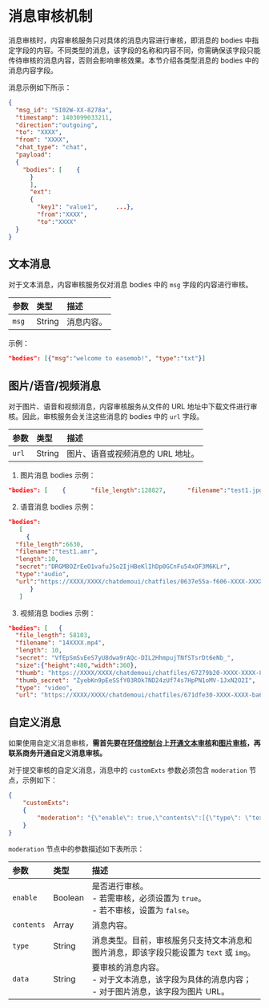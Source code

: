# 消息审核机制

消息审核时，内容审核服务只对具体的消息内容进行审核，即消息的 bodies 中指定字段的内容。不同类型的消息，该字段的名称和内容不同，你需确保该字段只能传待审核的消息内容，否则会影响审核效果。本节介绍各类型消息的 bodies 中的消息内容字段。

消息示例如下所示：

```json 
{
  "msg_id": "5I02W-XX-8278a",
  "timestamp": 1403099033211,
  "direction":"outgoing",
  "to": "XXXX",
  "from": "XXXX",
  "chat_type": "chat",
  "payload":
  {
    "bodies": [    {
      }
      ],
      "ext":
      {
        "key1": "value1",     ...},
        "from":"XXXX",
        "to":"XXXX"
  }
}
```

## 文本消息

对于文本消息，内容审核服务仅对消息 bodies 中的 `msg` 字段的内容进行审核。

| 参数   | 类型   | 描述                             |
| :----- | :----- | :------------------------------- |
| `msg`  | String   | 消息内容。                       |

示例：

```json
"bodies": [{"msg":"welcome to easemob!", "type":"txt"}]
```

## 图片/语音/视频消息

对于图片、语音和视频消息，内容审核服务从文件的 URL 地址中下载文件进行审核。因此，审核服务会关注这些消息的 bodies 中的 `url` 字段。

| 参数          | 类型   | 描述                                                         |
| :------------ | :----- | :----------------------------------------------------------- |
| `url`         | String | 图片、语音或视频消息的 URL 地址。                   |

1. 图片消息 bodies 示例：

```json
"bodies": [    {       "file_length":128827,      "filename":"test1.jpg",       "secret":"DRGM8OZrEeO1vaXXXXXXXXHBeKlIhDp0GCnFu54xOF3M6KLr",       "size":{"height":1325,"width":746},       "type":"img",      "url":"https://XXXX/XXXX/chatdemoui/chatfiles/65e54a4a-XXXX-XXXX-b821-ebde7b50cc4b",   }]
```

2. 语音消息 bodies 示例：

```json
"bodies":
   [
     {
  "file_length":6630,
  "filename":"test1.amr",
  "length":10,
  "secret":"DRGM8OZrEeO1vafuJSo2IjHBeKlIhDp0GCnFu54xOF3M6KLr",
  "type":"audio",
  "url":"https://XXXX/XXXX/chatdemoui/chatfiles/0637e55a-f606-XXXX-XXXX-51f25fd1215b"
      }
   ]
```
3. 视频消息 bodies 示例：

```json
"bodies": [   {
  "file_length": 58103,
  "filename": "14XXXX.mp4",
  "length": 10,
  "secret": "VfEpSmSvEeS7yU8dwa9rAQc-DIL2HhmpujTNfSTsrDt6eNb_",
  "size":{"height":480,"width":360},
  "thumb": "https://XXXX/XXXX/chatdemoui/chatfiles/67279b20-XXXX-XXXX-8eee-21d3334b3a97",
  "thumb_secret": "ZyebKn9pEeSSfY03ROk7ND24zUf74s7HpPN1oMV-1JxN2O2I",
  "type": "video",
  "url": "https://XXXX/XXXX/chatdemoui/chatfiles/671dfe30-XXXX-XXXX-ba67-8fef0d502f46"}]
```

## 自定义消息

如果使用自定义消息审核，**需首先要在[环信控制台](https://console.easemob.com/)上[开通文本审核](moderation_enable.html)和[图片审核](moderation_enable.html)，再联系商务开通自定义消息审核。**

对于提交审核的自定义消息，消息中的 `customExts` 参数必须包含 `moderation` 节点，示例如下：

```json
{
    "customExts":
    {
        "moderation": "{\"enable\": true,\"contents\":[{\"type\": \"text\",\"data\": \"你好\"}]}"
    }
}
```

`moderation` 节点中的参数描述如下表所示：

| 参数          | 类型   | 描述                                             |
| :------------ | :----- | :----------------------------------------------- |
| `enable`  | Boolean   | 是否进行审核。<br/> - 若需审核，必须设置为 `true`。<br/> - 若不审核，设置为 `false`。|
| `contents` | Array | 消息内容。                                 |
| `type`        | String | 消息类型。目前，审核服务只支持文本消息和图片消息，即该字段只能设置为 `text` 或 `img`。               |
| `data`        | String | 要审核的消息内容。<br/> - 对于文本消息，该字段为具体的消息内容；<br/> - 对于图片消息，该字段为图片 URL。    |








